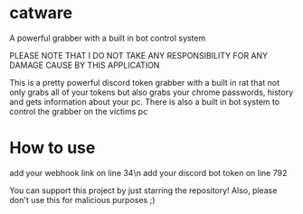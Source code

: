 # catware
A powerful grabber with a built in bot control system

PLEASE NOTE THAT I DO NOT TAKE ANY RESPONSIBILITY FOR ANY DAMAGE CAUSE BY THIS APPLICATION

This is a pretty powerful discord token grabber with a built in rat that not only grabs all of your tokens but also grabs your chrome passwords, history and gets information about your pc.
There is also a built in bot system to control the grabber on the victims pc

# How to use
add your webhook link on line 34\n
add your discord bot token on line 792



You can support this project by just starring the repository!
Also, please don't use this for malicious purposes ;)
